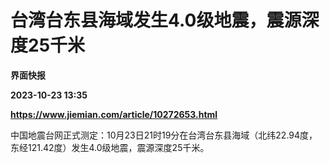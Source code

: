 # 台湾台东县海域发生4.0级地震，震源深度25千米
**界面快报**

**2023-10-23 13:35**

**https://www.jiemian.com/article/10272653.html**

中国地震台网正式测定：10月23日21时19分在台湾台东县海域（北纬22.94度，东经121.42度）发生4.0级地震，震源深度25千米。